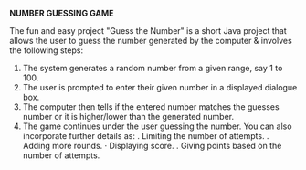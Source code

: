 **NUMBER GUESSING GAME**

The fun and easy project "Guess the Number" is a short Java project that allows the user to
guess the number generated by the computer & involves the following steps:
1. The system generates a random number from a given range, say 1 to 100.
2. The user is prompted to enter their given number in a displayed dialogue box.
3. The computer then tells if the entered number matches the guesses number or it is
higher/lower than the generated number.
4. The game continues under the user guessing the number.
You can also incorporate further details as:
. Limiting the number of attempts.
. Adding more rounds.
· Displaying score.
. Giving points based on the number of attempts.
